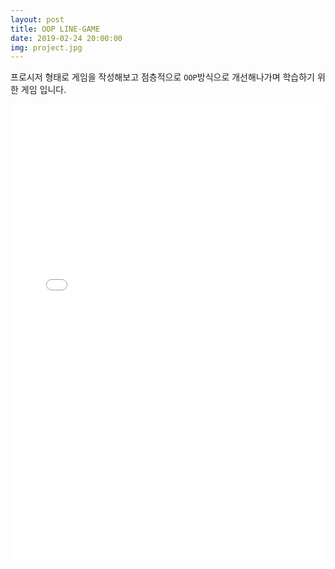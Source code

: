```yaml
---
layout: post
title: OOP LINE-GAME
date: 2019-02-24 20:00:00
img: project.jpg
---
```

프로시저 형태로 게임을 작성해보고 점층적으로 `OOP`방식으로 개선해나가며 학습하기 위한 게임 입니다.

<iframe width="100%" height="730" style="max-width: 100%; margin-top: 0px" src="/project/codespitz/line-game2" frameborder="0" allowfullscreen></iframe>
